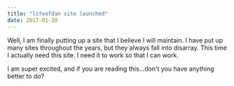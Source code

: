 ```yaml
---
title: "lifeofdan site launched"
date: 2017-01-30
---
```


Well, I am finally putting up a site that I believe I will maintain. I have put up many sites throughout the years, but they always fall into disarray. This time I actually need this site. I need it to work so that I can work.

I am super excited, and if you are reading this...don't you have anything better to do?
